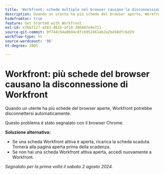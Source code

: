 ```yaml
---
title: 'Workfront: schede multiple nel browser causano la disconnessione di Workfront'
description: Quando un utente ha più schede del browser aperte, Workfront potrebbe disconnettersi automaticamente.
hidefromtoc: true
feature: Get Started with Workfront
exl-id: e76b7127-a283-461b-af10-30640fe9e711
source-git-commit: 0f744c94a0694c8fcb9524614b2a2b458dfc6d29
workflow-type: ht
source-wordcount: '96'
ht-degree: 100%

---
```


# Workfront: più schede del browser causano la disconnessione di Workfront

<!--Valid issue, won't fix. will be fixed by -->

Quando un utente ha più schede del browser aperte, Workfront potrebbe disconnettersi automaticamente.

Questo problema è stato segnalato con il browser Chrome.

**Soluzione alternativa:**

* Se una scheda Workfront attiva è aperta, ricarica la scheda scaduta. Tornerà alla pagina aperta prima della scadenza.
* Se non hai una scheda Workfront attiva aperta, accedi nuovamente a Workfront.

_Segnalato per la prima volta il sabato 2 agosto 2024._
